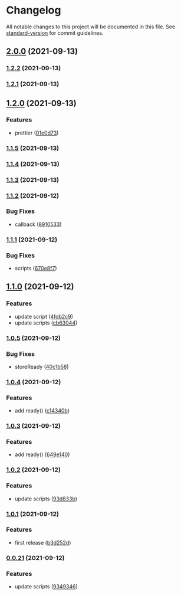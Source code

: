 # Changelog

All notable changes to this project will be documented in this file. See [standard-version](https://github.com/conventional-changelog/standard-version) for commit guidelines.

## [2.0.0](https://github.com/linq2js/reasc/compare/v1.2.2...v2.0.0) (2021-09-13)

### [1.2.2](https://github.com/linq2js/reasc/compare/v1.2.1...v1.2.2) (2021-09-13)

### [1.2.1](https://github.com/linq2js/reasc/compare/v1.2.0...v1.2.1) (2021-09-13)

## [1.2.0](https://github.com/linq2js/reasc/compare/v1.1.5...v1.2.0) (2021-09-13)


### Features

* prettier ([01e0d73](https://github.com/linq2js/reasc/commit/01e0d73bd7565fc363cbb9921d23b4d64e7f0cbb))

### [1.1.5](https://github.com/linq2js/reasc/compare/v1.1.4...v1.1.5) (2021-09-13)

### [1.1.4](https://github.com/linq2js/reasc/compare/v1.1.3...v1.1.4) (2021-09-13)

### [1.1.3](https://github.com/linq2js/reasc/compare/v1.1.2...v1.1.3) (2021-09-13)

### [1.1.2](https://github.com/linq2js/reasc/compare/v1.1.1...v1.1.2) (2021-09-12)


### Bug Fixes

* callback ([8910533](https://github.com/linq2js/reasc/commit/89105332d02d4a082ae7889507efe03b9f766a11))

### [1.1.1](https://github.com/linq2js/reasc/compare/v1.1.0...v1.1.1) (2021-09-12)


### Bug Fixes

* scripts ([670e8f7](https://github.com/linq2js/reasc/commit/670e8f7644fdb0fb397b257997e2fcc38d168251))

## [1.1.0](https://github.com/linq2js/reasc/compare/v1.0.5...v1.1.0) (2021-09-12)


### Features

* update script ([4fdb2c9](https://github.com/linq2js/reasc/commit/4fdb2c94c996482507b83f59b36804aca8c6f8f9))
* update scripts ([cb63044](https://github.com/linq2js/reasc/commit/cb6304431c811b81ee165bc1c785589ef85c3d95))

### [1.0.5](https://github.com/linq2js/reasc/compare/v1.0.4...v1.0.5) (2021-09-12)


### Bug Fixes

* storeReady ([40c1b58](https://github.com/linq2js/reasc/commit/40c1b58c7a360ba41ecb42fb03387f433a1b4a91))

### [1.0.4](https://github.com/linq2js/reasc/compare/v1.0.3...v1.0.4) (2021-09-12)


### Features

* add ready() ([c14340b](https://github.com/linq2js/reasc/commit/c14340b31214e99e68a256349474fd25621fb800))

### [1.0.3](https://github.com/linq2js/reasc/compare/v1.0.2...v1.0.3) (2021-09-12)


### Features

* add ready() ([649e140](https://github.com/linq2js/reasc/commit/649e14086345a9d4e0ddc9bf65186d670fc2524c))

### [1.0.2](https://github.com/linq2js/reasc/compare/v1.0.1...v1.0.2) (2021-09-12)


### Features

* update scripts ([93d833b](https://github.com/linq2js/reasc/commit/93d833bc9d12d6a88b30f6e6b1485e4019c60d41))

### [1.0.1](https://github.com/linq2js/reasc/compare/v0.0.21...v1.0.1) (2021-09-12)


### Features

* first release ([b3d252d](https://github.com/linq2js/reasc/commit/b3d252d99266b684faf927808cf2237ac986a9ad))

### [0.0.21](https://github.com/linq2js/reasc/compare/v0.0.20...v0.0.21) (2021-09-12)


### Features

* update scripts ([9349346](https://github.com/linq2js/reasc/commit/93493469c46c39104a2c79ccf2d166ba4a20e387))
